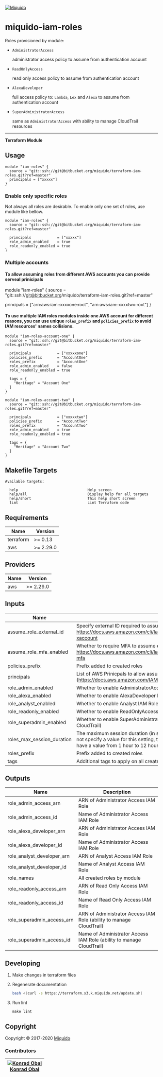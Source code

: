 <!-- This file was automatically generated by the `build-harness`. Make all changes to `README.yaml` and run `make readme` to rebuild this file. -->
[![Miquido][logo]](https://www.miquido.com/)

# miquido-iam-roles
Roles provisioned by module:

- `AdministratorAccess`

    administrator access policy to assume from authentication account

- `ReadOnlyAccess`

    read only access policy to assume from authentication account

- `AlexaDeveloper`

    full access policy to: `Lambda`, `Lex` and `Alexa` to assume from authentication account

- `SuperAdministratorAccess`

    same as `AdministratorAccess` with ability to manage CloudTrail resources
---
**Terraform Module**
## Usage

```hcl
module "iam-roles" {
  source = "git::ssh://git@bitbucket.org/miquido/terraform-iam-roles.git?ref=master"
  principals = ["xxxxx"]
}
```

### Enable only specific roles

Not always all roles are desirable. To enable only one set of roles, use module like bellow.

```hcl
module "iam-roles" {
  source = "git::ssh://git@bitbucket.org/miquido/terraform-iam-roles.git?ref=master"

  principals            = ["xxxxx"]
  role_admin_enabled    = true
  role_readonly_enabled = true
}
```

### Multiple accounts

#### To allow assuming roles from different AWS accounts you can provide serveal prinicipals

module "iam-roles" {
  source = "git::ssh://git@bitbucket.org/miquido/terraform-iam-roles.git?ref=master"

  principals = ["arn:aws:iam::xxxxone:root", "arn:aws:iam::xxxxtwo:root"]
}

#### To use multiple IAM roles modules inside one AWS account for different reasons, you can use unique `roles_prefix` and `policies_prefix` to avoid IAM resources' names collisions.

```hcl
module "iam-roles-account-one" {
  source = "git::ssh://git@bitbucket.org/miquido/terraform-iam-roles.git?ref=master"

  principals            = ["xxxxxone"]
  policies_prefix       = "AccountOne"
  roles_prefix          = "AccountOne"
  role_admin_enabled    = false
  role_readonly_enabled = true

  tags = {
    "Heritage" = "Account One"
  }
}

module "iam-roles-account-two" {
  source = "git::ssh://git@bitbucket.org/miquido/terraform-iam-roles.git?ref=master"

  principals            = ["xxxxxtwo"]
  policies_prefix       = "AccountTwo"
  roles_prefix          = "AccountTwo"
  role_admin_enabled    = true
  role_readonly_enabled = true

  tags = {
    "Heritage" = "Account Two"
  }
}
```
<!-- markdownlint-disable -->
## Makefile Targets
```text
Available targets:

  help                                Help screen
  help/all                            Display help for all targets
  help/short                          This help short screen
  lint                                Lint Terraform code

```
<!-- markdownlint-restore -->
<!-- markdownlint-disable -->
## Requirements

| Name | Version |
|------|---------|
| terraform | >= 0.13 |
| aws | >= 2.29.0 |

## Providers

| Name | Version |
|------|---------|
| aws | >= 2.29.0 |

## Inputs

| Name | Description | Type | Default | Required |
|------|-------------|------|---------|:--------:|
| assume\_role\_external\_id | Specify external ID required to assume enabled roles. Disabled if empty. See: https://docs.aws.amazon.com/cli/latest/userguide/cli-configure-role.html#cli-configure-role-xaccount | `string` | `""` | no |
| assume\_role\_mfa\_enabled | Whether to require MFA to assume enabled roles. See: https://docs.aws.amazon.com/cli/latest/userguide/cli-configure-role.html#cli-configure-role-mfa | `bool` | `true` | no |
| policies\_prefix | Prefix added to created roles | `string` | `""` | no |
| principals | List of AWS Prinicpals to allow assuming created IAM roles (https://docs.aws.amazon.com/IAM/latest/UserGuide/reference_policies_elements_principal.html) | `list(string)` | n/a | yes |
| role\_admin\_enabled | Whether to enable AdministratorAccess IAM Role | `bool` | `true` | no |
| role\_alexa\_enabled | Whether to enable AlexaDeveloper IAM Role | `bool` | `false` | no |
| role\_analyst\_enabled | Whether to enable Analyst IAM Role (ReadOnly + AmazonAthenaFullAccess) | `bool` | `false` | no |
| role\_readonly\_enabled | Whether to enable ReadOnlyAccess IAM Role | `bool` | `true` | no |
| role\_superadmin\_enabled | Whether to enable SuperAdministratorAccess IAM Role (Administrator with ability to manage CloudTrail) | `bool` | `false` | no |
| roles\_max\_session\_duration | The maximum session duration (in seconds) that you want to set for the specified role. If you do not specify a value for this setting, the default maximum of one hour is applied. This setting can have a value from 1 hour to 12 hours. | `number` | `3600` | no |
| roles\_prefix | Prefix added to created roles | `string` | `""` | no |
| tags | Additional tags to apply on all created resources | `map(string)` | `{}` | no |

## Outputs

| Name | Description |
|------|-------------|
| role\_admin\_access\_arn | ARN of Administrator Access IAM Role |
| role\_admin\_access\_id | Name of Administrator Access IAM Role |
| role\_alexa\_developer\_arn | ARN of Administrator Access IAM Role |
| role\_alexa\_developer\_id | Name of Administrator Access IAM Role |
| role\_analyst\_developer\_arn | ARN of Analyst Access IAM Role |
| role\_analyst\_developer\_id | Name of Analyst Access IAM Role |
| role\_names | All created roles by module |
| role\_readonly\_access\_arn | ARN of Read Only Access IAM Role |
| role\_readonly\_access\_id | Name of Read Only Access IAM Role |
| role\_superadmin\_access\_arn | ARN of Administrator Access IAM Role (ability to manage CloudTrail) |
| role\_superadmin\_access\_id | Name of Administrator Access IAM Role (ability to manage CloudTrail) |

<!-- markdownlint-restore -->


## Developing

1. Make changes in terraform files

2. Regenerate documentation

    ```bash
    bash <(curl -s https://terraform.s3.k.miquido.net/update.sh)
    ```

3. Run lint

    ```
    make lint
    ```

## Copyright

Copyright © 2017-2020 [Miquido](https://miquido.com)



### Contributors

|  [![Konrad Obal][k911_avatar]][k911_homepage]<br/>[Konrad Obal][k911_homepage] |
|---|

  [k911_homepage]: https://github.com/k911
  [k911_avatar]: https://github.com/k911.png?size=150



  [logo]: https://www.miquido.com/img/logos/logo__miquido.svg
  [website]: https://www.miquido.com/
  [gitlab]: https://gitlab.com/miquido
  [github]: https://github.com/miquido
  [bitbucket]: https://bitbucket.org/miquido

